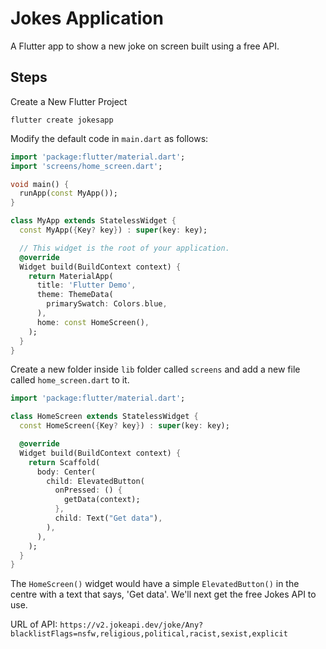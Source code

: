 # Jokes Application
A Flutter app to show a new joke on screen built using a free API.

## Steps

Create a New Flutter Project

`flutter create jokesapp`

Modify the default code in `main.dart` as follows:

```dart
import 'package:flutter/material.dart';
import 'screens/home_screen.dart';

void main() {
  runApp(const MyApp());
}

class MyApp extends StatelessWidget {
  const MyApp({Key? key}) : super(key: key);

  // This widget is the root of your application.
  @override
  Widget build(BuildContext context) {
    return MaterialApp(
      title: 'Flutter Demo',
      theme: ThemeData(
        primarySwatch: Colors.blue,
      ),
      home: const HomeScreen(),
    );
  }
}
```

Create a new folder inside `lib` folder called `screens` and add a new file called `home_screen.dart` to it.

```dart
import 'package:flutter/material.dart';

class HomeScreen extends StatelessWidget {
  const HomeScreen({Key? key}) : super(key: key);

  @override
  Widget build(BuildContext context) {
    return Scaffold(
      body: Center(
        child: ElevatedButton(
          onPressed: () {
            getData(context);
          },
          child: Text("Get data"),
        ),
      ),
    );
  }
}
```

The `HomeScreen()` widget would have a simple `ElevatedButton()` in the centre with a text that says, 'Get data'.
We'll next get the free Jokes API to use.

URL of API: `https://v2.jokeapi.dev/joke/Any?blacklistFlags=nsfw,religious,political,racist,sexist,explicit`




